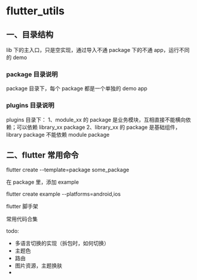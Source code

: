# flutter_utils

## 一、目录结构

lib 下的主入口，只是空实现，通过导入不通 package 下的不通 app，运行不同的 demo

### package 目录说明

package 目录下，每个 package 都是一个单独的 demo app

### plugins 目录说明

plugins 目录下：
1、module_xx 的 package 是业务模块，互相直接不能横向依赖；可以依赖 library_xx package
2、library_xx 的 package 是基础组件，library package 不能依赖 module package


## 二、flutter 常用命令

flutter create --template=package some_package

在 package 里，添加 example

flutter create example --platforms=android,ios

flutter 脚手架

常用代码合集


todo:
- 多语言切换的实现（拆包时，如何切换）
- 主题色
- 路由
- 图片资源，主题换肤
- 

